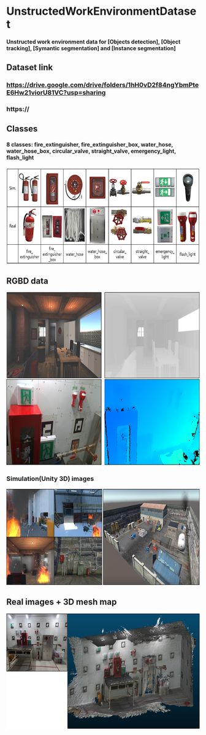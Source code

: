 # UnstructedWorkEnvironmentDataset
#### Unstructed work environment data for __[Objects detection]__, __[Object tracking]__, __[Symantic segmentation]__ and __[Instance segmentation]__

## Dataset link
### https://drive.google.com/drive/folders/1hH0vD2f84ngYbmPteE6Hw21viorU81VC?usp=sharing
### https://

## Classes
#### 8 classes: fire_extinguisher, fire_extinguisher_box, water_hose, water_hose_box, circular_valve, straight_valve, emergency_light, flash_light
<img src="https://github.com/UnstructuredWork/UnstructedWorkEnvironmentDataset/blob/main/readme_imgs/git1.PNG" width="800" height="250">

#### 

## RGBD data
<img src="https://github.com/UnstructuredWork/UnstructedWorkEnvironmentDataset/blob/main/readme_imgs/git3.png" width="800" height="450">

### Simulation(Unity 3D) images
<img src="https://github.com/UnstructuredWork/UnstructedWorkEnvironmentDataset/blob/main/readme_imgs/git4.png" width="800" height="250">

## Real images + 3D mesh map
<img src="https://github.com/UnstructuredWork/UnstructedWorkEnvironmentDataset/blob/main/readme_imgs/git5.png" width="800" height="300">

